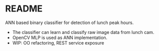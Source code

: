 # README #

ANN based binary classifier for detection of lunch peak hours.

 - The classifier can learn and classify raw image data from lunch cam.
 - OpenCV MLP is used as ANN implementation.
 - WIP: OO refactoring, REST service exposure